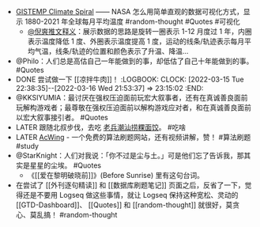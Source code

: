 - [GISTEMP Climate Spiral](https://svs.gsfc.nasa.gov/4975) —— NASA 怎么用简单直观的数据可视化方式，显示 1880-2021 年全球每月平均温度 #random-thought #Quotes #可视化
	- [@倪爽推文释义](https://twitter.com/nishuang/status/1503480294762024964?s=20&t=R0kgngSJR5s6p1uHWSUo5w)：展示数据的思路是旋转一圈表示 1-12 月度过 1 年，内圈表示温度降低 1 度、外圈表示温度提高 1 度，运动的线条/轨迹表示每月平均气温，线条/轨迹的位置和颜色表示了升温、降温…
- @Philo：人们总是高估自己一年能做到的事，却低估了自己十年能做到的事。 #Quotes
- DONE 尝试做一下 [[凉拌牛肉]]！
  :LOGBOOK:
  CLOCK: [2022-03-15 Tue 22:38:35]--[2022-03-16 Wed 21:53:37] =>  23:15:02
  :END:
- @KKSIYUMIA：最讨厌在强权压迫面前玩宏大叙事者，还有在真诚善良面前玩解构游戏者；最尊敬在强权压迫面前以解构游戏应对者，和在真诚善良面前以宏大叙事接引者。 #Quotes
- LATER 跟随北叔步伐，去吃 [老兵潮汕捞粿面饺](https://twitter.com/BianTaiNorth/status/1497798963298447365?s=20&t=GbfZmp1kWEf4h5tWOlrx6Q)。 #吃啥
- LATER [AcWing](https://www.acwing.com/) - 一个免费的算法刷题网站，还有视频讲解，赞！ #算法刷题 #study
- @StarKnight：人们对我说：「你不过是尘与土。」可是他们忘了告诉我，那其实是星星的尘埃。 #Quotes
	- 《[[爱在黎明破晓前]]》(Before Sunrise) 里有这句台词。
- 在尝试了 [[外刊逐句精读]] 和 [[数据库刷题笔记]] 页面之后，反省了一下，觉得还是不要用 Logseq 做这些事情，就让 Logseq 保持这种宽松、灵动的 [[GTD-Dashboard]]、 [[Quotes]] 和 [[random-thought]] 就很好，莫贪心、莫乱搞！ #random-thought